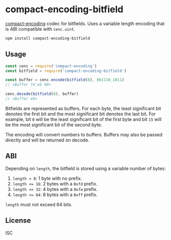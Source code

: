 # compact-encoding-bitfield

[compact-encoding](https://github.com/compact-encoding/compact-encoding) codec for bitfields. Uses a variable length encoding that is ABI compatible with `cenc.uint`.

```sh
npm install compact-encoding-bitfield
```

## Usage

```js
const cenc = require('compact-encoding')
const bitfield = require('compact-encoding-bitfield')

const buffer = cenc.encode(bitfield(8), 0b1110_1011)
// <Buffer fd eb 00>

cenc.decode(bitfield(8), buffer)
// <Buffer eb>
```

Bitfields are represented as buffers. For each byte, the least significant bit denotes the first bit and the most significant bit denotes the last bit. For example, bit `0` will be the least significant bit of the first byte and bit `15` will be the most significant bit of the second byte.

The encoding will convert numbers to buffers. Buffers may also be passed directly and will be returned on decode.

## ABI

Depending on `length`, the bitfield is stored using a variable number of bytes:

1. `length < 8`: 1 byte with no prefix.
2. `length <= 16`: 2 bytes with a `0xfd` prefix.
3. `length <= 32`: 4 bytes with a `0xfe` prefix.
4. `length <= 64`: 8 bytes with a `0xff` prefix.

`length` must not exceed 64 bits.

## License

ISC
